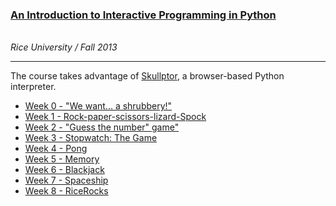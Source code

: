 <a href="https://www.coursera.org/course/interactivepython"><h3>An Introduction to Interactive Programming in Python</h3></a><br><i>Rice University / Fall 2013</i>
<br />
<hr>

<p>The course takes advantage of <a href="http://www.codeskulptor.org">Skullptor</a>, a browser-based Python interpreter.</p>

<ul>
	<li><a href="http://www.codeskulptor.org/#user19_ni4Y5VPlxN_0.py">Week 0 - "We want... a shrubbery!"</a></li>
	<li><a href="http://www.codeskulptor.org/#user20_l2wcTEgGkh_5.py">Week 1 - Rock-paper-scissors-lizard-Spock</a></li>
	<li><a href="http://www.codeskulptor.org/#user26_sITUEbTVWQ_7.py">Week 2 - "Guess the number" game"</a></li>
	<li><a href="http://www.codeskulptor.org/#user22_g0a7xd9wBq_6.py">Week 3 - Stopwatch: The Game</a></li>
	<li><a href="http://www.codeskulptor.org/#user23_S0hAyUjlTR_6.py">Week 4 - Pong</a></li>
	<li><a href="http://www.codeskulptor.org/#user26_Zjgbm5F8AE_7.py">Week 5 - Memory</a></li>
	<li><a href="http://www.codeskulptor.org/#user28_XcysKUjlpn_1.py">Week 6 - Blackjack</a></li>
	<li><a href="http://www.codeskulptor.org/#user28_LsgAS4DMP8_1.py">Week 7 - Spaceship</a></li>
	<li><a href="http://www.codeskulptor.org/#user28_vkfrJbnSBV_1.py">Week 8 - RiceRocks</a></li>
</ul>


